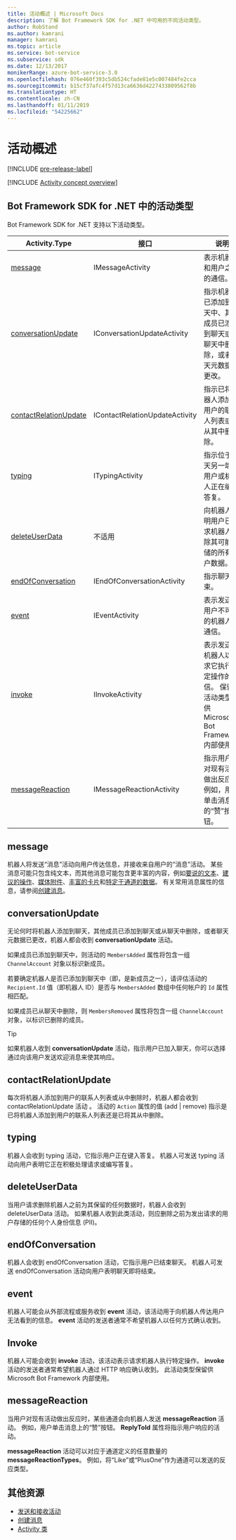 ```yaml
---
title: 活动概述 | Microsoft Docs
description: 了解 Bot Framework SDK for .NET 中可用的不同活动类型。
author: RobStand
ms.author: kamrani
manager: kamrani
ms.topic: article
ms.service: bot-service
ms.subservice: sdk
ms.date: 12/13/2017
monikerRange: azure-bot-service-3.0
ms.openlocfilehash: 076e460f393c5db524cfade81e5c007484fe2cca
ms.sourcegitcommit: b15cf37afc4f57d13ca6636d4227433809562f8b
ms.translationtype: HT
ms.contentlocale: zh-CN
ms.lasthandoff: 01/11/2019
ms.locfileid: "54225662"
---
```

# <a name="activities-overview"></a>活动概述

[!INCLUDE [pre-release-label](../includes/pre-release-label-v3.md)]

[!INCLUDE [Activity concept overview](../includes/snippet-dotnet-concept-activity.md)]

## <a name="activity-types-in-the-bot-framework-sdk-for-net"></a>Bot Framework SDK for .NET 中的活动类型

Bot Framework SDK for .NET 支持以下活动类型。

| Activity.Type | 接口 | 说明 |
|------|------|------|
| [message](#message) | IMessageActivity | 表示机器人和用户之间的通信。 |
| [conversationUpdate](#conversationupdate) | IConversationUpdateActivity | 指示机器人已添加到聊天中、其他成员已添加到聊天或从聊天中删除，或者聊天元数据已更改。 |
| [contactRelationUpdate](#contactrelationupdate) | IContactRelationUpdateActivity | 指示已将机器人添加到用户的联系人列表或已从其中删除。 |
| [typing](#typing) | ITypingActivity | 指示位于聊天另一端的用户或机器人正在编写答复。 | 
| [deleteUserData](#deleteuserdata) | 不适用 | 向机器人表明用户已请求机器人删除其可能存储的所有用户数据。 |
| [endOfConversation](#endofconversation) | IEndOfConversationActivity | 指示聊天结束。 |
| [event](#event) | IEventActivity | 表示发送到用户不可见的机器人的通信。 |
| [invoke](#invoke) | IInvokeActivity | 表示发送到机器人以请求它执行特定操作的通信。 保留此活动类型以供 Microsoft Bot Framework 内部使用。 |
| [messageReaction](#messagereaction) | IMessageReactionActivity | 指示用户已对现有活动做出反应。 例如，用户单击消息上的“赞”按钮。 |

## <a name="message"></a>message

机器人将发送“消息”活动向用户传达信息，并接收来自用户的“消息”活动。 某些消息可能只包含纯文本，而其他消息可能包含更丰富的内容，例如[要说的文本](bot-builder-dotnet-text-to-speech.md)、[建议的操作](bot-builder-dotnet-add-suggested-actions.md)、[媒体附件](bot-builder-dotnet-add-media-attachments.md)、[丰富的卡片](bot-builder-dotnet-add-rich-card-attachments.md)和[特定于通道的数据](bot-builder-dotnet-channeldata.md)。 有关常用消息属性的信息，请参阅[创建消息](bot-builder-dotnet-create-messages.md)。

## <a name="conversationupdate"></a>conversationUpdate

无论何时将机器人添加到聊天，其他成员已添加到聊天或从聊天中删除，或者聊天元数据已更改，机器人都会收到 **conversationUpdate** 活动。 

如果成员已添加到聊天中，则活动的 `MembersAdded` 属性将包含一组 `ChannelAccount` 对象以标识新成员。 

若要确定机器人是否已添加到聊天中（即，是新成员之一），请评估活动的 `Recipient.Id` 值（即机器人 ID）是否与 `MembersAdded` 数组中任何帐户的 `Id` 属性相匹配。

如果成员已从聊天中删除，则 `MembersRemoved` 属性将包含一组 `ChannelAccount` 对象，以标识已删除的成员。 

> [!TIP]
> 如果机器人收到 **conversationUpdate** 活动，指示用户已加入聊天，你可以选择通过向该用户发送欢迎消息来使其响应。 

## <a name="contactrelationupdate"></a>contactRelationUpdate

每次将机器人添加到用户的联系人列表或从中删除时，机器人都会收到 contactRelationUpdate 活动 。 活动的 `Action` 属性的值 (add | remove) 指示是已将机器人添加到用户的联系人列表还是已将其从中删除。

## <a name="typing"></a>typing

机器人会收到 typing 活动，它指示用户正在键入答复。 机器人可发送 typing 活动向用户表明它正在积极处理请求或编写答复。 

## <a name="deleteuserdata"></a>deleteUserData

当用户请求删除机器人之前为其保留的任何数据时，机器人会收到 deleteUserData 活动。 如果机器人收到此类活动，则应删除之前为发出请求的用户存储的任何个人身份信息 (PII)。

## <a name="endofconversation"></a>endOfConversation 

机器人会收到 endOfConversation 活动，它指示用户已结束聊天。 机器人可发送 endOfConversation 活动向用户表明聊天即将结束。 

## <a name="event"></a>event

机器人可能会从外部流程或服务收到 **event** 活动，该活动用于向机器人传达用户无法看到的信息。 **event** 活动的发送者通常不希望机器人以任何方式确认收到。

## <a name="invoke"></a>Invoke

机器人可能会收到 **invoke** 活动，该活动表示请求机器人执行特定操作。 **invoke** 活动的发送者通常希望机器人通过 HTTP 响应确认收到。 此活动类型保留供 Microsoft Bot Framework 内部使用。

## <a name="messagereaction"></a>messageReaction

当用户对现有活动做出反应时，某些通道会向机器人发送 **messageReaction** 活动。 例如，用户单击消息上的“赞”按钮。 **ReplyToId** 属性将指示用户响应的活动。

**messageReaction** 活动可以对应于通道定义的任意数量的 **messageReactionTypes**。 例如，将“Like”或“PlusOne”作为通道可以发送的反应类型。 

## <a name="additional-resources"></a>其他资源

- [发送和接收活动](bot-builder-dotnet-connector.md)
- [创建消息](bot-builder-dotnet-create-messages.md)
- <a href="https://docs.botframework.com/en-us/csharp/builder/sdkreference/dc/d2f/class_microsoft_1_1_bot_1_1_connector_1_1_activity.html" target="_blank">Activity 类</a>
